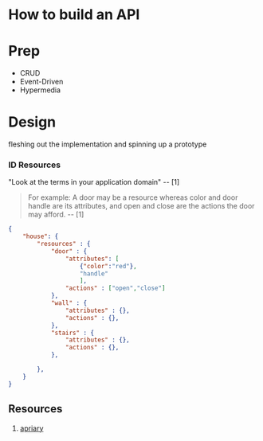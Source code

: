 # How to build an API

# Prep
* CRUD
* Event-Driven
* Hypermedia 

# Design
fleshing out the implementation and spinning up a prototype
### ID Resources
"Look at the terms in your application domain" -- [1]
> For example: A door may be a resource whereas color and door handle are its attributes, and open and close are the actions the door may afford. -- [1]

```json
{
    "house": {
        "resources" : {
            "door" : {
                "attributes": [
                    {"color":"red"},
                    "handle"
                    ],
                "actions" : ["open","close"]
            },
            "wall" : {
                "attributes" : {},
                "actions" : {},
            },
            "stairs" : {
                "attributes" : {},
                "actions" : {},
            },

        },
    }
}
```

## Resources
1. [apriary]('https://apiary.io/how-to-build-api')